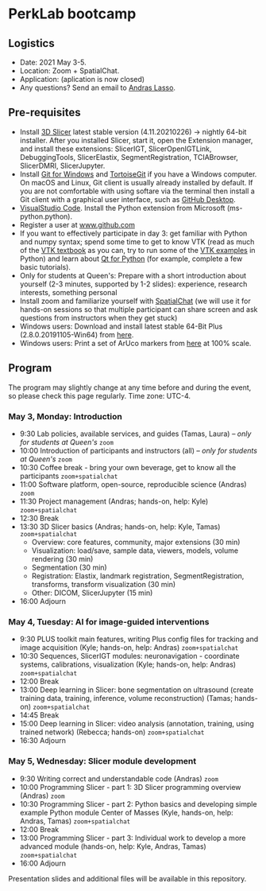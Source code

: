 # PerkLab bootcamp

## Logistics

- Date:	2021 May 3-5.
- Location: Zoom + SpatialChat.
- Application: (aplication is now closed)
- Any questions? Send an email to [Andras Lasso](mailto:lasso@queensu.ca).

## Pre-requisites
- Install [3D Slicer](http://download.slicer.org/) latest stable version (4.11.20210226) -> nightly 64-bit installer. After you installed Slicer, start it, open the Extension manager, and install these extensions: SlicerIGT, SlicerOpenIGTLink, DebuggingTools, SlicerElastix, SegmentRegistration, TCIABrowser, SlicerDMRI, SlicerJupyter.
- Install [Git for Windows](https://git-scm.com/download/win) and [TortoiseGit](https://tortoisegit.org/) if you have a Windows computer. On macOS and Linux, Git client is usually already installed by default. If you are not comfortable with using softare via the terminal then install a Git client with a graphical user interface, such as [GitHub Desktop](https://desktop.github.com/).
- [VisualStudio Code](https://code.visualstudio.com/). Install the Python extension from Microsoft (ms-python.python).
- Register a user at www.github.com
- If you want to effectively participate in day 3: get familiar with Python and numpy syntax; spend some time to get to know VTK (read as much of the [VTK textbook](https://vtk.org/vtk-textbook/) as you can, try to run some of the [VTK examples](https://kitware.github.io/vtk-examples/site/) in Python) and learn about [Qt for Python](https://www.qt.io/qt-for-python) (for example, complete a few basic tutorials).
- Only for students at Queen's: Prepare with a short introduction about yourself (2-3 minutes, supported by 1-2 slides): experience, research interests, something personal
- Install zoom and familiarize yourself with [SpatialChat](https://spatial.chat/s/TryMe) (we will use it for hands-on sessions so that multiple participant can share screen and ask questions from instructors when they get stuck)
- Windows users: Download and install latest stable 64-Bit Plus (2.8.0.20191105-Win64) from [here](http://perk-software.cs.queensu.ca/plus/packages/stable/).
- Windows users: Print a set of ArUco markers from [here](https://github.com/PlusToolkit/PlusLibData/raw/master/ConfigFiles/OpticalMarkerTracker/marker_sheet_36h12.pdf) at 100% scale.

## Program

The program may slightly change at any time before and during the event, so please check this page regularly.
Time zone: UTC-4.

### May 3, Monday: Introduction
- 9:30	Lab policies, available services, and guides (Tamas, Laura) _– only for students at Queen's_ `zoom`
- 10:00	Introduction of participants and instructors (all) _– only for students at Queen's_ `zoom`
- 10:30	Coffee break - bring your own beverage, get to know all the participants `zoom+spatialchat`
- 11:00	Software platform, open-source, reproducible science (Andras) `zoom`
- 11:30 Project management (Andras; hands-on, help: Kyle) `zoom+spatialchat`
- 12:30	Break
- 13:30	3D Slicer basics (Andras; hands-on, help: Kyle, Tamas) `zoom+spatialchat`
  - Overview: core features, community, major extensions (30 min)
  - Visualization: load/save, sample data, viewers, models, volume rendering (30 min)
  - Segmentation (30 min)
  - Registration: Elastix, landmark registration, SegmentRegistration, transforms, transform visualization (30 min)
  - Other: DICOM, SlicerJupyter (15 min)
- 16:00	Adjourn

### May 4, Tuesday: AI for image-guided interventions
- 9:30	PLUS toolkit main features, writing Plus config files for tracking and image acquisition (Kyle; hands-on, help: Andras) `zoom+spatialchat`
- 10:30	Sequences, SlicerIGT modules: neuronavigation - coordinate systems, calibrations, visualization (Kyle; hands-on, help: Andras) `zoom+spatialchat`
- 12:00	Break
- 13:00 Deep learning in Slicer: bone segmentation on ultrasound (create training data, training, inference, volume reconstruction) (Tamas; hands-on) `zoom+spatialchat`
- 14:45	Break
- 15:00	Deep learning in Slicer: video analysis (annotation, training, using trained network) (Rebecca; hands-on) `zoom+spatialchat`
- 16:30	Adjourn

### May 5, Wednesday: Slicer module development
- 9:30	Writing correct and understandable code (Andras) `zoom`
- 10:00	Programming Slicer - part 1: 3D Slicer programming overview (Andras) `zoom`
- 10:30 Programming Slicer - part 2: Python basics and developing simple example Python module Center of Masses (Kyle, hands-on, help: Andras, Tamas) `zoom+spatialchat`
- 12:00	Break
- 13:00	Programming Slicer - part 3: Individual work to develop a more advanced module (hands-on, help: Kyle, Andras, Tamas) `zoom+spatialchat`
- 16:00	Adjourn

Presentation slides and additional files will be available in this repository.
